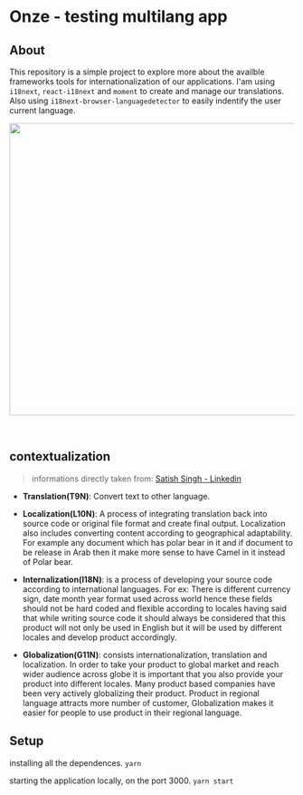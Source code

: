 # Onze - testing multilang app

## About

This repository is a simple project to explore more about the availble frameworks tools for internationalization of our applications. I'am using `i18next`, `react-i18next` and `moment` to create and manage our translations. Also using `i18next-browser-languagedetector` to easily indentify the user current language.
<br/>

<p align="center">
  <img width="516" height="516" src="https://www.onze.com.br/images/rebranding-solucao-img.png">
</p>
<br/>

## contextualization

  > informations directly taken from: [Satish Singh - Linkedin](https://www.linkedin.com/pulse/difference-between-g11n-i18n-t9n-l10n-satish-singh/)

- **Translation(T9N)**:
  Convert text to other language.

- **Localization(L10N)**:
  A process of integrating translation back into source code or original file format and create final output. Localization also includes converting content according to geographical adaptability. For example any document which has polar bear in it and if document to be release in Arab then it make more sense to have Camel in it instead of Polar bear.

- **Internalization(I18N)**:
  is a process of developing your source code according to international languages. For ex: There is different currency sign, date month year format used across world hence these fields should not be hard coded and flexible according to locales having said that while writing source code it should always be considered that this product will not only be used in English but it will be used by different locales and develop product accordingly.

- **Globalization(G11N)**:
  consists internationalization, translation and localization. In order to take your product to global market and reach wider audience across globe it is important that you also provide your product into different locales. Many product based companies have been very actively globalizing their product. Product in regional language attracts more number of customer, Globalization makes it easier for people to use product in their regional language.


## Setup

installing all the dependences.
`yarn`

starting the application locally, on the port 3000.
`yarn start`
